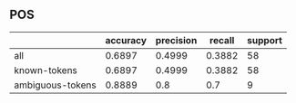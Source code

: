 
## POS

|                  | accuracy | precision | recall | support |
|------------------|----------|-----------|--------|---------|
| all              | 0.6897   | 0.4999    | 0.3882 | 58      |
| known-tokens     | 0.6897   | 0.4999    | 0.3882 | 58      |
| ambiguous-tokens | 0.8889   | 0.8       | 0.7    | 9       |

